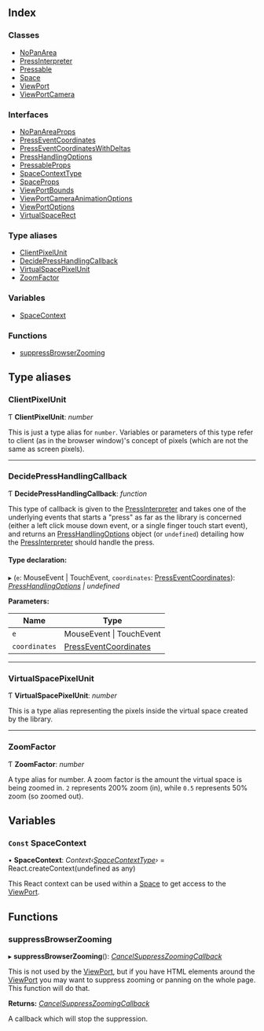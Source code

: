 ## Index

### Classes

- [NoPanArea](classes/nopanarea.md)
- [PressInterpreter](classes/pressinterpreter.md)
- [Pressable](classes/pressable.md)
- [Space](classes/space.md)
- [ViewPort](classes/viewport.md)
- [ViewPortCamera](classes/viewportcamera.md)

### Interfaces

- [NoPanAreaProps](interfaces/nopanareaprops.md)
- [PressEventCoordinates](interfaces/presseventcoordinates.md)
- [PressEventCoordinatesWithDeltas](interfaces/presseventcoordinateswithdeltas.md)
- [PressHandlingOptions](interfaces/presshandlingoptions.md)
- [PressableProps](interfaces/pressableprops.md)
- [SpaceContextType](interfaces/spacecontexttype.md)
- [SpaceProps](interfaces/spaceprops.md)
- [ViewPortBounds](interfaces/viewportbounds.md)
- [ViewPortCameraAnimationOptions](interfaces/viewportcameraanimationoptions.md)
- [ViewPortOptions](interfaces/viewportoptions.md)
- [VirtualSpaceRect](interfaces/virtualspacerect.md)

### Type aliases

- [ClientPixelUnit](api.md#clientpixelunit)
- [DecidePressHandlingCallback](api.md#decidepresshandlingcallback)
- [VirtualSpacePixelUnit](api.md#virtualspacepixelunit)
- [ZoomFactor](api.md#zoomfactor)

### Variables

- [SpaceContext](api.md#const-spacecontext)

### Functions

- [suppressBrowserZooming](api.md#suppressbrowserzooming)

## Type aliases

### ClientPixelUnit

Ƭ **ClientPixelUnit**: _number_

This is just a type alias for `number`. Variables or parameters of this type refer to client (as in the browser window)'s concept of pixels (which are not the same as screen pixels).

---

### DecidePressHandlingCallback

Ƭ **DecidePressHandlingCallback**: _function_

This type of callback is given to the [PressInterpreter](classes/pressinterpreter.md) and takes one of
the underlying events that starts a "press" as far as the library is
concerned (either a left click mouse down event, or a single finger touch
start event), and returns an [PressHandlingOptions](interfaces/presshandlingoptions.md) object (or
`undefined`) detailing how the [PressInterpreter](classes/pressinterpreter.md) should handle the
press.

#### Type declaration:

▸ (`e`: MouseEvent | TouchEvent, `coordinates`: [PressEventCoordinates](interfaces/presseventcoordinates.md)): _[PressHandlingOptions](interfaces/presshandlingoptions.md) | undefined_

**Parameters:**

| Name          | Type                                                         |
| ------------- | ------------------------------------------------------------ |
| `e`           | MouseEvent &#124; TouchEvent                                 |
| `coordinates` | [PressEventCoordinates](interfaces/presseventcoordinates.md) |

---

### VirtualSpacePixelUnit

Ƭ **VirtualSpacePixelUnit**: _number_

This is a type alias representing the pixels inside the virtual space created by the library.

---

### ZoomFactor

Ƭ **ZoomFactor**: _number_

A type alias for number. A zoom factor is the amount the virtual space is being zoomed in. `2` represents 200% zoom (in), while `0.5` represents 50% zoom (so zoomed out).

## Variables

### `Const` SpaceContext

• **SpaceContext**: _Context‹[SpaceContextType](interfaces/spacecontexttype.md)›_ = React.createContext<SpaceContextType>(undefined as any)

This React context can be used within a [Space](classes/space.md) to get access
to the [ViewPort](classes/viewport.md).

## Functions

### suppressBrowserZooming

▸ **suppressBrowserZooming**(): _[CancelSuppressZoomingCallback](api.md#cancelsuppresszoomingcallback)_

This is not used by the [ViewPort](classes/viewport.md), but if you have HTML elements around the
[ViewPort](classes/viewport.md) you may want to suppress zooming or panning on the whole page. This
function will do that.

**Returns:** _[CancelSuppressZoomingCallback](api.md#cancelsuppresszoomingcallback)_

A callback which will stop the suppression.
